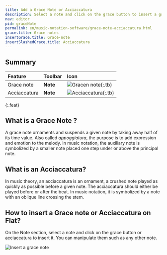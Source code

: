 ```yaml
---
title: Add a Grace Note or Acciaccatura
description: Select a note and click on the grace button to insert a grace note. You can manipulate them such as other notes.
nav: editor
pid: graceNote
permalink: en/music-notation-software/grace-note-acciaccatura.html
grace.title: Grace notes
insertGrace.title: Grace-note
insertSlashedGrace.title: Acciaccatura
---
```


## Summary

| Feature | Toolbar | Icon |
|:--------|:--------|:-----|
| Grace note | **Note** | ![Gracen note](https://prod.flat-cdn.com/img/icons/editorActions/gracenote.svg){:.tb} |
| Acciaccatura | **Note** | ![Acciaccatura](https://prod.flat-cdn.com/img/icons/editorActions/slashgracenote.svg){:.tb} |
{:.feat}

## What is a Grace Note ?

A grace note ornaments and suspends a given note by taking away half of its time value. Also called *appoggiatura*, the purpose is to add expression and emotion to the melody. In music notation, the auxiliary note is symbolized by a smaller note placed one step under or above the principal note.  

## What is an Acciaccatura?

In music theory, an acciaccatura is an ornament, a crushed note played as quickly as possible before a given note. The acciaccatura should either be played before or after the beat. In music notation, it is symbolized by a note with an oblique line crossing the stem.

## How to insert a Grace note or Acciaccatura on Flat?

On the Note section, select a note and click on the grace button or acciaccatura to insert it. You can manipulate them such as any other note.

![Insert a grace note](/help/assets/img/editor/gracenote.gif)